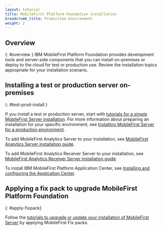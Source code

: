 ```yaml
---
layout: tutorial
title: MobileFirst Platform Foundation installation
breadcrumb_title: Production Environment
weight: 2
---
```

<!-- NLS_CHARSET=UTF-8 -->
## Overview
{: #overview }
IBM MobileFirst Platform Foundation provides development tools and server-side components that you can install on-premises or deploy to the cloud for test or production use. Review the installation topics appropriate for your installation scenario.

## Installing a test or production server on-premises
{: #test-prod-install }

If you install a test or production server, start with [tutorials for a simple MobileFirst Server installation](simple-install/). For more information about preparing an installation for your specific environment, see [Installing MobileFirst Server for a production environment](prod-env/).

To add MobileFirst Analytics Server to your installation, see [MobileFirst Analytics Server installation guide](analytics/).

To add MobileFirst Analytics Receiver Server to your installation, see [MobileFirst Analytics Receiver Server installation guide](analyticsreceiver/).

To install IBM MobileFirst Platform Application Center, see [Installing and configuring the Application Center](appcenter/).

## Applying a fix pack to upgrade MobileFirst Platform Foundation
{: #apply-fixpack}

Follow the [tutorials to upgrade or update your installation of MobileFirst Server](update) by applying MobileFirst Fix packs.
